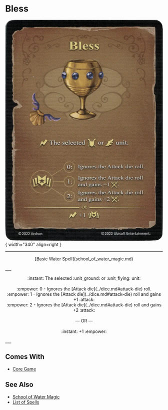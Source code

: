 # Bless

![Bless](../assets/spells-bless.webp){ width="340" align=right }

___
<p style="text-align: center;" markdown>[Basic Water Spell](school_of_water_magic.md)</p>
___
<p style="text-align: center;" markdown>:instant: The selected :unit_ground: or :unit_flying: unit:<br><br>:empower: 0 - Ignores the [Attack die](../dice.md#attack-die) roll.<br>:empower: 1 - Ignores the [Attack die](../dice.md#attack-die) roll and gains +1 :attack:<br>:empower: 2 - Ignores the [Attack die](../dice.md#attack-die) roll and gains +2 :attack:<br><br>— OR —<br><br>:instant: +1 :empower:</p>
___


## Comes With

- [Core Game](../content.md)


## See Also

- [School of Water Magic](school_of_water_magic.md)
- [List of Spells](../spells.md)
